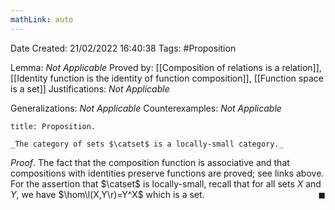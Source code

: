```yaml
---
mathLink: auto
---
```


<div class="topSpace"></div>

Date Created: 21/02/2022 16:40:38
Tags: #Proposition

Lemma: _Not Applicable_
Proved by: [[Composition of relations is a relation]], [[Identity function is the identity of function composition]], [[Function space is a set]]
Justifications: _Not Applicable_

Generalizations: _Not Applicable_
Counterexamples: _Not Applicable_

``` ad-Proposition
title: Proposition.

_The category of sets $\catset$ is a locally-small category._

```

_Proof_. The fact that the composition function is associative and that compositions with identities preserve functions are proved; see links above. For the assertion that $\catset$ is locally-small, recall that for all sets $X$ and $Y$, we have $\hom\l(X,Y\r)=Y^X$ which is a set.<span style="float:right;">$\blacksquare$</span>
